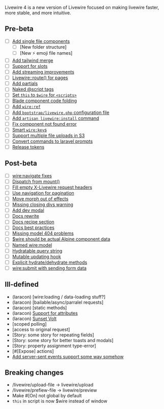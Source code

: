 
Livewire 4 is a new version of Livewire focused on making livewire faster, more stable, and more intuitive.

## Pre-beta
- [ ] [Add single file components](single-file-components.md)
    - [ ] [New folder structure]
    - [ ] [New ⚡ emoji file names]
- [ ] [Add tailwind merge](tailwind-merge.md)
- [ ] [Support for slots](component-slots.md)
- [ ] [Add streaming improvements](streaming.md)
- [ ] [Livewire::route() for pages](livewire-route.md)
- [ ] [Add partials](partials.md)
- [ ] [Naked @script tags](naked-scripts.md)
- [ ] [Set `this` to `$wire` for `<scripts>`](this-wire.md)
- [ ] [Blade component code folding](code-folding.md)
- [ ] [Add `wire:ref`](wire-ref.md)
- [ ] [Add `bootstrap/livewire.php` configuration file](configuration.md)
- [ ] [Add `artisan livewire:install` command](install-command.md)
- [ ] [Fix component not found error](no-component-not-found.md)
- [ ] [Smart `wire:key`s](smart-keys.md)
- [ ] [Support multiple file uploads in S3](multiple-file-uploads-s3.md)
- [ ] [Convert commands to laravel prompts](use-prompts.md)
- [ ] [Release tokens](release-tokens.md)

## Post-beta
- [ ] [wire:navigate fixes](fix-wire-navigate.md)
- [ ] [Dispatch from mount()](dispatch-from-mount.md)
- [ ] [Fill empty X-Livewire request headers](fill-request-headers.md)
- [ ] [Use navigation for pagination](navigate-pagination.md)
- [ ] [Move morph out of effects](move-morph.md)
- [ ] [Missing closing divs warning](warn-closing-elements.md)
- [ ] [Add dev modal](dev-modal.md)
- [ ] [Docs rewrite](docs-rewrite.md)
- [ ] [Docs recipe section](docs-recipes.md)
- [ ] [Docs best practices](docs-best-practices.md)
- [ ] [Missing model 404 problems](missing-models.md)
- [ ] [$wire should be actual Alpine component data](actual-alpine-component-data.md)
- [ ] [Named wire:model](wire-model-named.md)
- [ ] [Hydratable query string](hydratable-query-string-hook.md)
- [ ] [Mutable updating hook](mutable-update-hook.md)
- [ ] [Explicit hydrate/dehydrate methods](hydration-control.md)
- [ ] [wire:submit with sending form data](wire-submit-form-data.md)

## Ill-defined
* (laracon) [wire:loading / data-loading stuff?]
* (laracon) [bailable/async/parralel requests]
* (laracon) [static methods]
* (laracon) [Support for attributes](component-attributes.md)
* (laracon) [Sunset Volt](sunset-volt.md)
* [scoped polling]
* [access to original request]
* [Story: some story for repeating fields]
* [Story: some story for better toasts and modals]
* [Story: property assignment type-error]
* [#[Expose] actions]
* [Add server-sent events support some way somehow](sse.md)

## Breaking changes
* /livewire/upload-file -> livewire/upload
* /livewire/prefiew-file -> livewire/preview
* Make #[On] not global by default
* `this` in script is now $wire instead of window